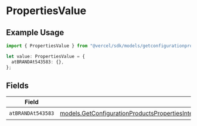 # PropertiesValue

## Example Usage

```typescript
import { PropertiesValue } from "@vercel/sdk/models/getconfigurationproductsop.js";

let value: PropertiesValue = {
  atBRANDAt543583: {},
};
```

## Fields

| Field                                                                                                                                                                                                                                                                          | Type                                                                                                                                                                                                                                                                           | Required                                                                                                                                                                                                                                                                       | Description                                                                                                                                                                                                                                                                    |
| ------------------------------------------------------------------------------------------------------------------------------------------------------------------------------------------------------------------------------------------------------------------------------ | ------------------------------------------------------------------------------------------------------------------------------------------------------------------------------------------------------------------------------------------------------------------------------ | ------------------------------------------------------------------------------------------------------------------------------------------------------------------------------------------------------------------------------------------------------------------------------ | ------------------------------------------------------------------------------------------------------------------------------------------------------------------------------------------------------------------------------------------------------------------------------ |
| `atBRANDAt543583`                                                                                                                                                                                                                                                              | [models.GetConfigurationProductsPropertiesIntegrationsResponse200ApplicationJSONResponseBodyProductsMetadataSchema10AtBRANDAt543583](../models/getconfigurationproductspropertiesintegrationsresponse200applicationjsonresponsebodyproductsmetadataschema10atbrandat543583.md) | :heavy_check_mark:                                                                                                                                                                                                                                                             | N/A                                                                                                                                                                                                                                                                            |